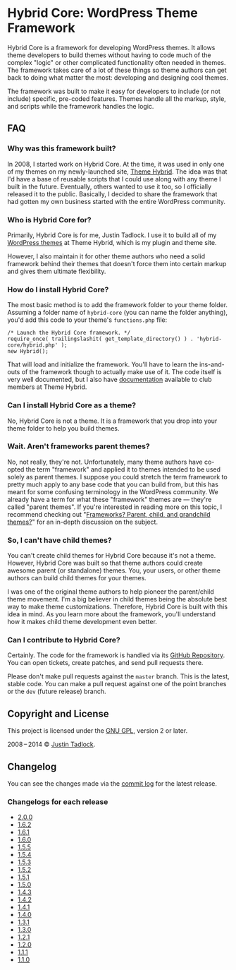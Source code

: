 # Hybrid Core: WordPress Theme Framework

Hybrid Core is a framework for developing WordPress themes.  It allows theme developers to build themes without having to code much of the complex "logic" or other complicated functionality often needed in themes.  The framework takes care of a lot of these things so theme authors can get back to doing what matter the most:  developing and designing cool themes.  

The framework was built to make it easy for developers to include (or not include) specific, pre-coded features.  Themes handle all the markup, style, and scripts while the framework handles the logic.

## FAQ ##

### Why was this framework built? ###

In 2008, I started work on Hybrid Core.  At the time, it was used in only one of my themes on my newly-launched site, [Theme Hybrid](http://themehybrid.com).  The idea was that I'd have a base of reusable scripts that I could use along with any theme I built in the future.  Eventually, others wanted to use it too, so I officially released it to the public.  Basically, I decided to share the framework that had gotten my own business started with the entire WordPress community.

### Who is Hybrid Core for? ###

Primarily, Hybrid Core is for me, Justin Tadlock.  I use it to build all of my [WordPress themes](http://themehybrid.com/themes) at Theme Hybrid, which is my plugin and theme site.

However, I also maintain it for other theme authors who need a solid framework behind their themes that doesn't force them into certain markup and gives them ultimate flexibility.

### How do I install Hybrid Core? ###

The most basic method is to add the framework folder to your theme folder.  Assuming a folder name of `hybrid-core` (you can name the folder anything), you'd add this code to your theme's `functions.php` file:

	/* Launch the Hybrid Core framework. */
	require_once( trailingslashit( get_template_directory() ) . 'hybrid-core/hybrid.php' );
	new Hybrid();

That will load and initialize the framework.  You'll have to learn the ins-and-outs of the framework though to actually make use of it.  The code itself is very well documented, but I also have [documentation](http://themehybrid.com/docs/for/hybrid-core) available to club members at Theme Hybrid.

### Can I install Hybrid Core as a theme? ###

No, Hybrid Core is not a theme.  It is a framework that you drop into your theme folder to help you build themes.

### Wait. Aren't frameworks parent themes? ###

No, not really, they're not.  Unfortunately, many theme authors have co-opted the term "framework" and applied it to themes intended to be used solely as parent themes.  I suppose you could stretch the term framework to pretty much apply to any base code that you can build from, but this has meant for some confusing terminology in the WordPress community.  We already have a term for what these "framework" themes are &mdash; they're called "parent themes".  If you're interested in reading more on this topic, I recommend checking out "[Frameworks? Parent, child, and  grandchild themes?](http://justintadlock.com/archives/2010/08/16/frameworks-parent-child-and-grandchild-themes)" for an in-depth discussion on the subject.

### So, I can't have child themes? ###

You can't create child themes for Hybrid Core because it's not a theme.  However, Hybrid Core was built so that theme authors could create awesome parent (or standalone) themes.  You, your users, or other theme authors can build child themes for your themes.

I was one of the original theme authors to help pioneer the parent/child theme movement.  I'm a big believer in child themes being the absolute best way to make theme customizations.  Therefore, Hybrid Core is built with this idea in mind.  As you learn more about the framework, you'll understand how it makes child theme development even better.

### Can I contribute to Hybrid Core? ###

Certainly.  The code for the framework is handled via its [GitHub Repository](https://github.com/justintadlock/hybrid-core).  You can open tickets, create patches, and send pull requests there.

Please don't make pull requests against the `master` branch.  This is the latest, stable code.  You can make a pull request against one of the point branches or the `dev` (future release) branch.

## Copyright and License ##

This project is licensed under the [GNU GPL](http://www.gnu.org/licenses/old-licenses/gpl-2.0.html), version 2 or later.

2008&thinsp;&ndash;&thinsp;2014 &copy; [Justin Tadlock](http://justintadlock.com).

## Changelog ##

You can see the changes made via the [commit log](https://github.com/justintadlock/hybrid-core/commits/master) for the latest release.

### Changelogs for each release ###

* [2.0.0](https://github.com/justintadlock/hybrid-core/commits/2.0)
* [1.6.2](https://github.com/justintadlock/hybrid-core/tree/1.6.2)
* [1.6.1](https://github.com/justintadlock/hybrid-core/tree/1.6.1)
* [1.6.0](https://github.com/justintadlock/hybrid-core/tree/1.6.0)
* [1.5.5](https://github.com/justintadlock/hybrid-core/tree/1.5.5)
* [1.5.4](https://github.com/justintadlock/hybrid-core/tree/1.5.4)
* [1.5.3](https://github.com/justintadlock/hybrid-core/tree/1.5.3)
* [1.5.2](https://github.com/justintadlock/hybrid-core/tree/1.5.2)
* [1.5.1](https://github.com/justintadlock/hybrid-core/tree/1.5.1)
* [1.5.0](https://github.com/justintadlock/hybrid-core/tree/1.5)
* [1.4.3](https://github.com/justintadlock/hybrid-core/tree/1.4.3)
* [1.4.2](https://github.com/justintadlock/hybrid-core/tree/1.4.2)
* [1.4.1](https://github.com/justintadlock/hybrid-core/tree/1.4.1)
* [1.4.0](https://github.com/justintadlock/hybrid-core/tree/1.4)
* [1.3.1](https://github.com/justintadlock/hybrid-core/tree/1.3.1)
* [1.3.0](https://github.com/justintadlock/hybrid-core/tree/1.3)
* [1.2.1](https://github.com/justintadlock/hybrid-core/tree/1.2.1)
* [1.2.0](https://github.com/justintadlock/hybrid-core/tree/1.2)
* [1.1.1](https://github.com/justintadlock/hybrid-core/tree/1.1.1)
* [1.1.0](https://github.com/justintadlock/hybrid-core/tree/1.1)